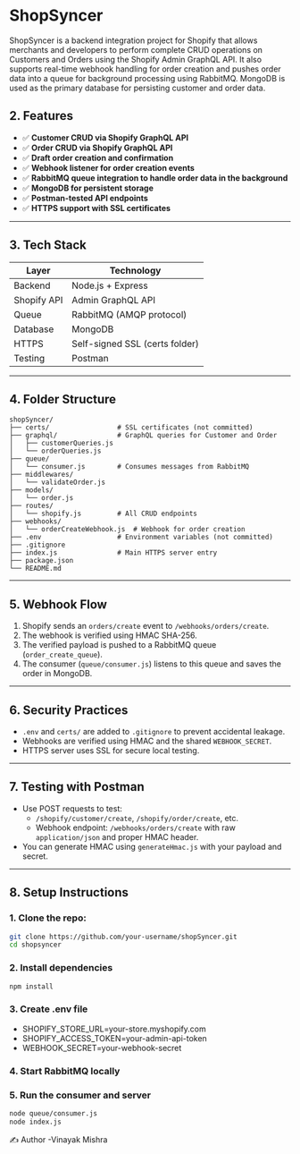 # ShopSyncer

ShopSyncer is a backend integration project for Shopify that allows merchants and developers to perform complete CRUD operations on Customers and Orders using the Shopify Admin GraphQL API. It also supports real-time webhook handling for order creation and pushes order data into a queue for background processing using RabbitMQ. MongoDB is used as the primary database for persisting customer and order data.

## 2. Features

- ✅ **Customer CRUD via Shopify GraphQL API**
- ✅ **Order CRUD via Shopify GraphQL API**
- ✅ **Draft order creation and confirmation**
- ✅ **Webhook listener for order creation events**
- ✅ **RabbitMQ queue integration to handle order data in the background**
- ✅ **MongoDB for persistent storage**
- ✅ **Postman-tested API endpoints**
- ✅ **HTTPS support with SSL certificates**

---

## 3. Tech Stack

| Layer       | Technology                          |
|-------------|-------------------------------------|
| Backend     | Node.js + Express                   |
| Shopify API | Admin GraphQL API                   |
| Queue       | RabbitMQ (AMQP protocol)            |
| Database    | MongoDB                             |
| HTTPS       | Self-signed SSL (certs folder)      |
| Testing     | Postman                             |

---

## 4. Folder Structure
```
shopSyncer/
├── certs/                 # SSL certificates (not committed)
├── graphql/               # GraphQL queries for Customer and Order
│   ├── customerQueries.js
│   └── orderQueries.js
├── queue/
│   └── consumer.js        # Consumes messages from RabbitMQ
├── middlewares/
│   └── validateOrder.js
├── models/
│   └── order.js
├── routes/
│   └── shopify.js         # All CRUD endpoints
├── webhooks/
│   └── orderCreateWebhook.js  # Webhook for order creation
├── .env                   # Environment variables (not committed)
├── .gitignore
├── index.js               # Main HTTPS server entry
├── package.json
└── README.md

```

---

## 5. Webhook Flow

1. Shopify sends an `orders/create` event to `/webhooks/orders/create`.
2. The webhook is verified using HMAC SHA-256.
3. The verified payload is pushed to a RabbitMQ queue (`order_create_queue`).
4. The consumer (`queue/consumer.js`) listens to this queue and saves the order in MongoDB.

---

## 6. Security Practices

- `.env` and `certs/` are added to `.gitignore` to prevent accidental leakage.
- Webhooks are verified using HMAC and the shared `WEBHOOK_SECRET`.
- HTTPS server uses SSL for secure local testing.

---

## 7. Testing with Postman

- Use POST requests to test:
  - `/shopify/customer/create`, `/shopify/order/create`, etc.
  - Webhook endpoint: `/webhooks/orders/create` with raw `application/json` and proper HMAC header.
- You can generate HMAC using `generateHmac.js` with your payload and secret.

---

## 8. Setup Instructions

### 1. Clone the repo:
   ```bash
   git clone https://github.com/your-username/shopSyncer.git
   cd shopsyncer
```
### 2. Install dependencies

```bash
npm install 
```
### 3. Create .env file
- SHOPIFY_STORE_URL=your-store.myshopify.com
- SHOPIFY_ACCESS_TOKEN=your-admin-api-token
- WEBHOOK_SECRET=your-webhook-secret

### 4. Start RabbitMQ locally

### 5. Run the consumer and server
```bash
node queue/consumer.js
node index.js
```
✍️ Author
-Vinayak Mishra
